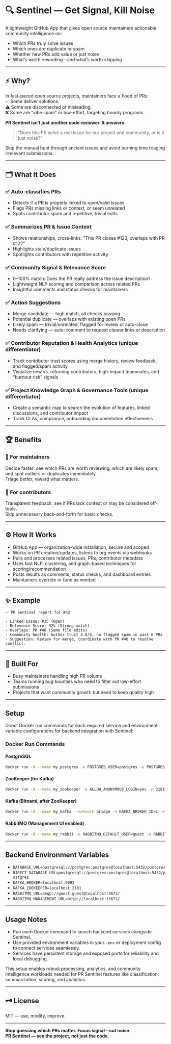 # 🔍 Sentinel — Get Signal, Kill Noise

A lightweight GitHub App that gives open source maintainers actionable community intelligence on:

- Which PRs truly solve issues  
- Which ones are duplicate or spam  
- Whether new PRs add value or just noise  
- What’s worth rewarding—and what’s worth skipping

***

## ⚡️ Why?

In fast-paced open source projects, maintainers face a flood of PRs:  
✅ Some deliver solutions.  
⚠️ Some are disconnected or misleading.  
❌ Some are “vibe spam” or low-effort, targeting bounty programs.

**PR Sentinel isn’t just another code reviewer. It answers:**  
> “Does this PR solve a real issue for our project and community, or is it just noise?”

Skip the manual hunt through ancient issues and avoid burning time triaging irrelevant submissions.

***

## 🗂️ What It Does

### ✅ Auto-classifies PRs
- Detects if a PR is properly linked to open/valid issues  
- Flags PRs missing links or context, or seem unrelated  
- Spots contributor spam and repetitive, trivial edits  

### ✅ Summarizes PR & Issue Context
- Shows relationships, cross-links: “This PR closes #123, overlaps with PR #122”  
- Highlights stale/duplicate issues  
- Spotlights contributors with repetitive activity  

### ✅ Community Signal & Relevance Score
- 0–100% match: Does the PR really address the issue description?  
- Lightweight NLP scoring and comparison across related PRs  
- Insightful comments and status checks for maintainers  

### ✅ Action Suggestions
- Merge candidate — high match, all checks passing  
- Potential duplicate — overlaps with existing open PRs  
- Likely spam — trivial/unrelated, flagged for review or auto-close  
- Needs clarifying — auto-comment to request clearer links or description  

### ✅ Contributor Reputation & Health Analytics (unique differentiator)
- Track contributor trust scores using merge history, review feedback, and flagged/spam activity  
- Visualize new vs. returning contributors, high-impact teammates, and “burnout risk” signals  

### ✅ Project Knowledge Graph & Governance Tools (unique differentiator)
- Create a semantic map to search the evolution of features, linked discussions, and contributor impact  
- Track CLAs, compliance, onboarding documentation effectiveness  

***

## 🏆 Benefits

### 🔹 For maintainers  
Decide faster: see which PRs are worth reviewing, which are likely spam, and spot outliers or duplicates immediately.  
Triage better, reward what matters.

### 🔹 For contributors  
Transparent feedback: see if PRs lack context or may be considered off-topic.  
Skip unnecessary back-and-forth for basic checks.

***

## ⚙️ How It Works

- GitHub App — organization-wide installation, secure and scoped  
- Works on PR creation/updates, listens to org events via webhooks  
- Pulls and processes related issues, PRs, contributor metadata  
- Uses fast NLP, clustering, and graph-based techniques for scoring/recommendation  
- Posts results as comments, status checks, and dashboard entries  
- Maintainers override or tune as needed  

***

## ✨ Example

```
✅ PR Sentinel report for #42

- Linked issue: #35 (Open)
- Relevance Score: 92% (Strong match)
- Overlaps: PR #40 (Same file edits)
- Community health: Author trust 4.8/5, no flagged spam in past 6 PRs
- Suggestion: Review for merge, coordinate with PR #40 to resolve conflict.
```

***

## 📣 Built For

- Busy maintainers handling high PR volume  
- Teams running bug bounties who need to filter out low-effort submissions  
- Projects that want community growth but need to keep quality high  

***

## Setup

Direct Docker run commands for each required service and environment variable configurations for backend integration with Sentinel:

### Docker Run Commands

#### PostgreSQL
```bash
docker run -d --name my_postgres -e POSTGRES_USER=postgres -e POSTGRES_PASSWORD=postgres -e POSTGRES_DB=postgres -p 5432:5432 -v my_postgres_data:/var/lib/postgresql/data postgres:latest
```

#### ZooKeeper (for Kafka)
```bash
docker run -d --name my_zookeeper -e ALLOW_ANONYMOUS_LOGIN=yes -p 2181:2181 -v my_zookeeper_data:/bitnami/zookeeper bitnami/zookeeper:latest
```

#### Kafka (Bitnami, after ZooKeeper)
```bash
docker run -d --name my_kafka --network bridge -e KAFKA_BROKER_ID=1 -e KAFKA_CFG_ZOOKEEPER_CONNECT=my_zookeeper:2181 -e ALLOW_PLAINTEXT_LISTENER=yes -e KAFKA_CFG_LISTENERS=PLAINTEXT://:9092 -e KAFKA_CFG_ADVERTISED_LISTENERS=PLAINTEXT://localhost:9092 -p 9092:9092 -v my_kafka_data:/bitnami/kafka bitnami/kafka:latest
```

#### RabbitMQ (Management UI enabled)
```bash
docker run -d --name my_rabbit -e RABBITMQ_DEFAULT_USER=guest -e RABBITMQ_DEFAULT_PASS=guest -p 5672:5672 -p 15672:15672 -v my_rabbit_data:/var/lib/rabbitmq rabbitmq:management
```

***

## Backend Environment Variables

- `DATABASE_URL=postgresql://postgres:postgres@localhost:5432/postgres`  
- `DIRECT_DATABASE_URL=postgresql://postgres:postgres@localhost:5432/postgres`  
- `KAFKA_BROKER=localhost:9092`  
- `KAFKA_ZOOKEEPER=localhost:2181`  
- `RABBITMQ_URL=amqp://guest:guest@localhost:5672/`  
- `RABBITMQ_MANAGEMENT_URL=http://localhost:15672/`  

***

## Usage Notes

- Run each Docker command to launch backend services alongside Sentinel.  
- Use provided environment variables in your `.env` or deployment config to connect services seamlessly.  
- Services have persistent storage and exposed ports for reliability and local debugging.

This setup enables robust processing, analytics, and community intelligence workloads needed for PR Sentinel features like classification, summarization, scoring, and analytics.

***

## 🗝️ License

MIT — use, modify, improve.

***

**Stop guessing which PRs matter. Focus signal—cut noise.  
PR Sentinel — see the project, not just the code.**